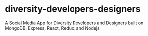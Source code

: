 # diversity-developers-designers
A Social Media App for Diversity Developers and Designers built on MongoDB, Express,  React, Redux, and Nodejs
